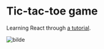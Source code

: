 # Tic-tac-toe game
Learning React through [a tutorial](https://react.dev/learn/tutorial-tic-tac-toe).


![bilde](https://github.com/kristianau/React-tutorial/assets/72402959/140a8bd8-16a5-4ecc-9695-6d3c24b4e429)
